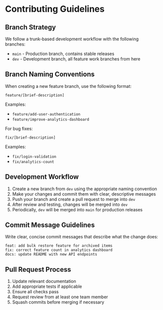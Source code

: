 # Contributing Guidelines

## Branch Strategy

We follow a trunk-based development workflow with the following branches:

- `main` - Production branch, contains stable releases
- `dev` - Development branch, all feature work branches from here

## Branch Naming Conventions

When creating a new feature branch, use the following format:
```
feature/[brief-description]
```

Examples:
- `feature/add-user-authentication`
- `feature/improve-analytics-dashboard`

For bug fixes:
```
fix/[brief-description]
```

Examples:
- `fix/login-validation`
- `fix/analytics-count`

## Development Workflow

1. Create a new branch from `dev` using the appropriate naming convention
2. Make your changes and commit them with clear, descriptive messages
3. Push your branch and create a pull request to merge into `dev`
4. After review and testing, changes will be merged into `dev`
5. Periodically, `dev` will be merged into `main` for production releases

## Commit Message Guidelines

Write clear, concise commit messages that describe what the change does:

```
feat: add bulk restore feature for archived items
fix: correct feature count in analytics dashboard
docs: update README with new API endpoints
```

## Pull Request Process

1. Update relevant documentation
2. Add appropriate tests if applicable
3. Ensure all checks pass
4. Request review from at least one team member
5. Squash commits before merging if necessary
